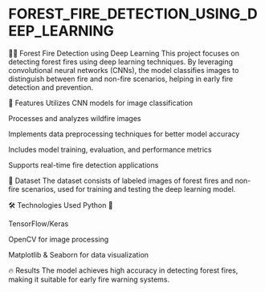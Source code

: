 # FOREST_FIRE_DETECTION_USING_DEEP_LEARNING

🌲🔥 Forest Fire Detection using Deep Learning This project focuses on detecting forest fires using deep learning techniques. By leveraging convolutional neural networks (CNNs), the model classifies images to distinguish between fire and non-fire scenarios, helping in early fire detection and prevention.

🚀 Features Utilizes CNN models for image classification

Processes and analyzes wildfire images

Implements data preprocessing techniques for better model accuracy

Includes model training, evaluation, and performance metrics

Supports real-time fire detection applications

📁 Dataset The dataset consists of labeled images of forest fires and non-fire scenarios, used for training and testing the deep learning model.

🛠 Technologies Used Python 🐍

TensorFlow/Keras

OpenCV for image processing

Matplotlib & Seaborn for data visualization

🔥 Results The model achieves high accuracy in detecting forest fires, making it suitable for early fire warning systems.
